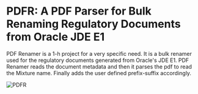 # PDFR: A PDF Parser for Bulk Renaming Regulatory Documents from Oracle JDE E1

PDF Renamer is a 1-h project for a very specific need. It is a bulk renamer used for the regulatory documents generated from Oracle's JDE E1.
PDF Renamer reads the document metadata and then it parses the pdf to read the Mixture name. Finally adds the user defined prefix-suffix accordingly.


![PDFR](https://user-images.githubusercontent.com/3985557/110482617-86aeac00-80f1-11eb-8984-b1bcbeb1835d.jpg)
